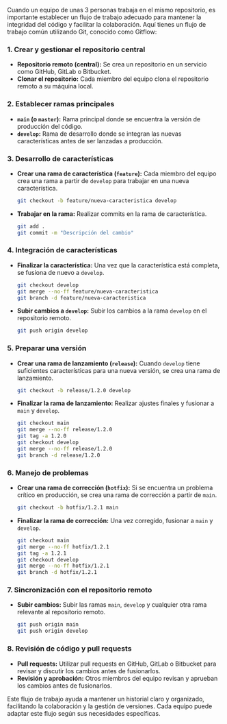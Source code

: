 Cuando un equipo de unas 3 personas trabaja en el mismo repositorio, es importante establecer un flujo de trabajo adecuado para mantener la integridad del código y facilitar la colaboración. Aquí tienes un flujo de trabajo común utilizando Git, conocido como Gitflow:

### 1. **Crear y gestionar el repositorio central**
- **Repositorio remoto (central):** Se crea un repositorio en un servicio como GitHub, GitLab o Bitbucket.
- **Clonar el repositorio:** Cada miembro del equipo clona el repositorio remoto a su máquina local.

### 2. **Establecer ramas principales**
- **`main` (o `master`):** Rama principal donde se encuentra la versión de producción del código.
- **`develop`:** Rama de desarrollo donde se integran las nuevas características antes de ser lanzadas a producción.

### 3. **Desarrollo de características**
- **Crear una rama de característica (`feature`):** Cada miembro del equipo crea una rama a partir de `develop` para trabajar en una nueva característica.
  ```sh
  git checkout -b feature/nueva-caracteristica develop
  ```
- **Trabajar en la rama:** Realizar commits en la rama de característica.
  ```sh
  git add .
  git commit -m "Descripción del cambio"
  ```

### 4. **Integración de características**
- **Finalizar la característica:** Una vez que la característica está completa, se fusiona de nuevo a `develop`.
  ```sh
  git checkout develop
  git merge --no-ff feature/nueva-caracteristica
  git branch -d feature/nueva-caracteristica
  ```
- **Subir cambios a `develop`:** Subir los cambios a la rama `develop` en el repositorio remoto.
  ```sh
  git push origin develop
  ```

### 5. **Preparar una versión**
- **Crear una rama de lanzamiento (`release`):** Cuando `develop` tiene suficientes características para una nueva versión, se crea una rama de lanzamiento.
  ```sh
  git checkout -b release/1.2.0 develop
  ```
- **Finalizar la rama de lanzamiento:** Realizar ajustes finales y fusionar a `main` y `develop`.
  ```sh
  git checkout main
  git merge --no-ff release/1.2.0
  git tag -a 1.2.0
  git checkout develop
  git merge --no-ff release/1.2.0
  git branch -d release/1.2.0
  ```

### 6. **Manejo de problemas**
- **Crear una rama de corrección (`hotfix`):** Si se encuentra un problema crítico en producción, se crea una rama de corrección a partir de `main`.
  ```sh
  git checkout -b hotfix/1.2.1 main
  ```
- **Finalizar la rama de corrección:** Una vez corregido, fusionar a `main` y `develop`.
  ```sh
  git checkout main
  git merge --no-ff hotfix/1.2.1
  git tag -a 1.2.1
  git checkout develop
  git merge --no-ff hotfix/1.2.1
  git branch -d hotfix/1.2.1
  ```

### 7. **Sincronización con el repositorio remoto**
- **Subir cambios:** Subir las ramas `main`, `develop` y cualquier otra rama relevante al repositorio remoto.
  ```sh
  git push origin main
  git push origin develop
  ```

### 8. **Revisión de código y pull requests**
- **Pull requests:** Utilizar pull requests en GitHub, GitLab o Bitbucket para revisar y discutir los cambios antes de fusionarlos.
- **Revisión y aprobación:** Otros miembros del equipo revisan y aprueban los cambios antes de fusionarlos.

Este flujo de trabajo ayuda a mantener un historial claro y organizado, facilitando la colaboración y la gestión de versiones. Cada equipo puede adaptar este flujo según sus necesidades específicas.

